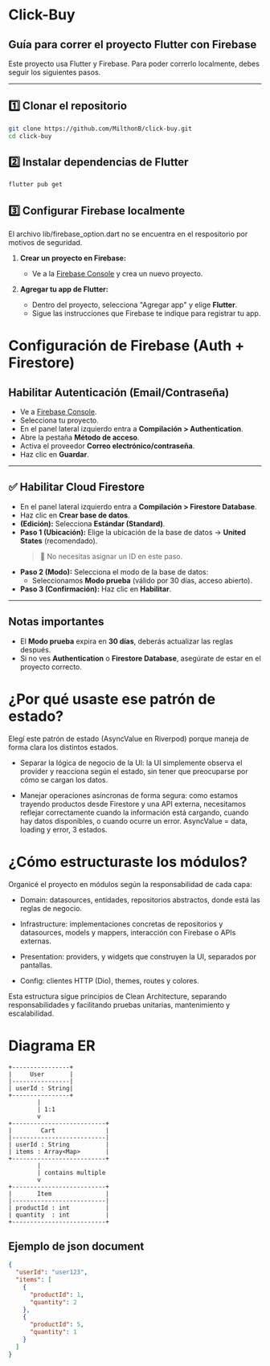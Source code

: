 # Click-Buy

## Guía para correr el proyecto Flutter con Firebase

Este proyecto usa Flutter y Firebase. Para poder correrlo localmente, debes seguir los siguientes pasos.

---

## 1️⃣ Clonar el repositorio

```bash
git clone https://github.com/MilthonB/click-buy.git
cd click-buy
```
## 2️⃣ Instalar dependencias de Flutter

```bash
flutter pub get
```

## 3️⃣ Configurar Firebase localmente

El archivo lib/firebase_option.dart no se encuentra en el respositorio por motivos de seguridad.

1. **Crear un proyecto en Firebase:**
   - Ve a la [Firebase Console](https://console.firebase.google.com/) y crea un nuevo proyecto.

2. **Agregar tu app de Flutter:**
   - Dentro del proyecto, selecciona "Agregar app" y elige **Flutter**.
   - Sigue las instrucciones que Firebase te indique para registrar tu app.

# Configuración de Firebase (Auth + Firestore)

## Habilitar Autenticación (Email/Contraseña)
- Ve a [Firebase Console](https://console.firebase.google.com/).
- Selecciona tu proyecto.
- En el panel lateral izquierdo entra a **Compilación > Authentication**.
- Abre la pestaña **Método de acceso**.
- Activa el proveedor **Correo electrónico/contraseña**.
- Haz clic en **Guardar**.

---

## ✅ Habilitar Cloud Firestore
- En el panel lateral izquierdo entra a **Compilación > Firestore Database**.
- Haz clic en **Crear base de datos**.
- **(Edición):** Selecciona **Estándar (Standard)**.
- **Paso 1 (Ubicación):** Elige la ubicación de la base de datos → **United States** (recomendado).  
  > 🔹 No necesitas asignar un ID en este paso. 
- **Paso 2 (Modo):** Selecciona el modo de la base de datos:  
  - Seleccionamos **Modo prueba** (válido por 30 días, acceso abierto).   
- **Paso 3 (Confirmación):** Haz clic en **Habilitar**.

---

## Notas importantes
- El **Modo prueba** expira en **30 días**, deberás actualizar las reglas después.
- Si no ves **Authentication** o **Firestore Database**, asegúrate de estar en el proyecto correcto.



# ¿Por qué usaste ese patrón de estado?
Elegí este patrón de estado (AsyncValue en Riverpod) porque maneja de forma clara los distintos estados.  

- Separar la lógica de negocio de la UI: la UI simplemente observa el provider y reacciona según el estado, sin tener que preocuparse por cómo se cargan los datos.

 - Manejar operaciones asíncronas de forma segura: como estamos trayendo productos desde Firestore y una API externa, necesitamos reflejar correctamente cuando la información está cargando, cuando hay datos disponibles, o cuando ocurre un error. AsyncValue = data, loading y error, 3 estados.

# ¿Cómo estructuraste los módulos?
Organicé el proyecto en módulos según la responsabilidad de cada capa: 

- Domain: datasources, entidades, repositorios abstractos, donde está las reglas de negocio. 

- Infrastructure: implementaciones concretas de repositorios y datasources, models y mappers, interacción con Firebase o APIs externas. 

- Presentation: providers, y widgets que construyen la UI, separados por pantallas. 

- Config: clientes HTTP (Dio), themes, routes y colores. 

Esta estructura sigue principios de Clean Architecture, separando responsabilidades y facilitando pruebas unitarias, mantenimiento y escalabilidad.

# Diagrama ER
```text
+----------------+
|     User       |
|----------------|
| userId : String|
+----------------+
        |
        | 1:1
        v
+--------------------------+
|        Cart              |
|--------------------------|
| userId : String          |
| items : Array<Map>       |
+--------------------------+
        |
        | contains multiple
        v
+--------------------------+
|       Item               |
|--------------------------|
| productId : int          |
| quantity  : int          |
+--------------------------+
```

## Ejemplo de json document
```json
{
  "userId": "user123",
  "items": [
    {
      "productId": 1,
      "quantity": 2
    },
    {
      "productId": 5,
      "quantity": 1
    }
  ]
}
```

 
